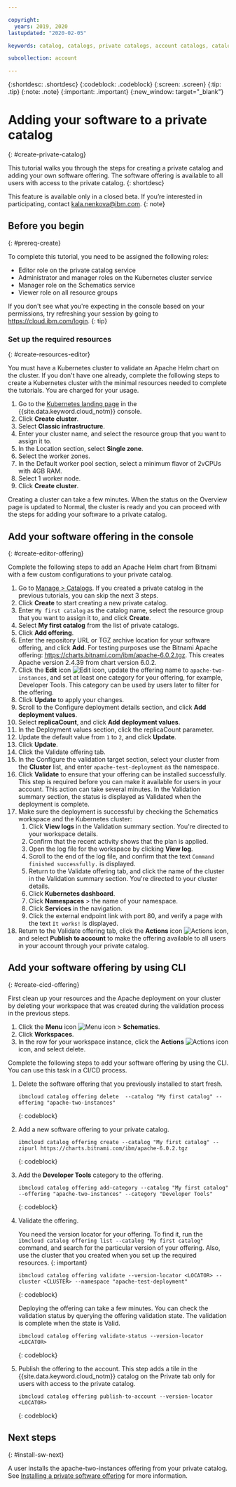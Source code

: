 ```yaml
---

copyright:
  years: 2019, 2020
lastupdated: "2020-02-05"

keywords: catalog, catalogs, private catalogs, account catalogs, catalog visibility, offering visibility, import software

subcollection: account

---
```


{:shortdesc: .shortdesc}
{:codeblock: .codeblock}
{:screen: .screen}
{:tip: .tip}
{:note: .note}
{:important: .important}
{:new_window: target="_blank"}

# Adding your software to a private catalog
{: #create-private-catalog}

This tutorial walks you through the steps for creating a private catalog and adding your own software offering. The software offering is available to all users with access to the private catalog.
{: shortdesc} 

This feature is available only in a closed beta. If you’re interested in participating, contact kala.nenkova@ibm.com.
{: note}

## Before you begin
{: #prereq-create}

To complete this tutorial, you need to be assigned the following roles:

* Editor role on the private catalog service
* Administrator and manager roles on the Kubernetes cluster service
* Manager role on the Schematics service
* Viewer role on all resource groups

If you don't see what you're expecting in the console based on your permissions, try refreshing your session by going to https://cloud.ibm.com/login.
{: tip}

### Set up the required resources 
{: #create-resources-editor}

You must have a Kubernetes cluster to validate an Apache Helm chart on the cluster. If you don't have one already, complete the following steps to create a Kubernetes cluster with the minimal resources needed to complete the tutorials. You are charged for your usage. 

1. Go to the [Kubernetes landing page](https://cloud.ibm.com/kubernetes/landing) in the {{site.data.keyword.cloud_notm}} console.
1. Click **Create cluster**.
1. Select **Classic infrastructure**.
1. Enter your cluster name, and select the resource group that you want to assign it to.
1. In the Location section, select **Single zone**.
1. Select the worker zones.
1. In the Default worker pool section, select a minimum flavor of 2vCPUs with 4GB RAM.
1. Select 1 worker node.
1. Click **Create cluster**.  

Creating a cluster can take a few minutes. When the status on the Overview page is updated to Normal, the cluster is ready and you can proceed with the steps for adding your software to a private catalog.

## Add your software offering in the console
{: #create-editor-offering}

Complete the following steps to add an Apache Helm chart from Bitnami with a few custom configurations to your private catalog. 

1. Go to [Manage > Catalogs](https://cloud.ibm.com/content-mgmt/catalogs). If you created a private catalog in the previous tutorials, you can skip the next 3 steps.
1. Click **Create** to start creating a new private catalog.
1. Enter `My first catalog` as the catalog name, select the resource group that you want to assign it to, and click **Create**.
1. Select **My first catalog** from the list of private catalogs.
1. Click **Add offering**.  
1. Enter the repository URL or TGZ archive location for your software offering, and click **Add**. For testing purposes use the Bitnami Apache offering: https://charts.bitnami.com/ibm/apache-6.0.2.tgz. This creates Apache version 2.4.39 from chart version 6.0.2.
1. Click the **Edit** icon ![Edit icon](../icons/edit-tagging.svg), update the offering name to `apache-two-instances`, and set at least one category for your offering, for example, Developer Tools. This category can be used by users later to filter for the offering.
2. Click **Update** to apply your changes. 
1. Scroll to the Configure deployment details section, and click **Add deployment values**.
1. Select **replicaCount**, and click **Add deployment values**.
1. In the Deployment values section, click the replicaCount parameter.
1. Update the default value from `1` to `2`, and click **Update**.
1. Click **Update**.
1. Click the Validate offering tab.
1. In the Configure the validation target section, select your cluster from the **Cluster** list, and enter `apache-test-deployment` as the namespace.
1. Click **Validate** to ensure that your offering can be installed successfully. This step is required before you can make it available for users in your account. This action can take several minutes. In the Validation summary section, the status is displayed as Validated when the deployment is complete. 
2. Make sure the deployment is successful by checking the Schematics workspace and the Kubernetes cluster:
    1. Click **View logs** in the Validation summary section. You're directed to your workspace details.
    2. Confirm that the recent activity shows that the plan is applied.
    3. Open the log file for the workspace by clicking **View log**.
    4. Scroll to the end of the log file, and confirm that the text `Command finished successfully.` is displayed.
    5. Return to the Validate offering tab, and click the name of the cluster in the Validation summary section. You're directed to your cluster details.
    1. Click **Kubernetes dashboard**. 
    1. Click **Namespaces** > the name of your namespace. 
    1. Click **Services** in the navigation. 
    1. Click the external endpoint link with port 80, and verify a page with the text `It works!` is displayed. 
1. Return to the Validate offering tab, click the **Actions** icon ![Actions icon](../icons/actions-icon-vertical.svg), and select **Publish to account** to make the offering available to all users in your account through your private catalog.

## Add your software offering by using CLI
{: #create-cicd-offering}

First clean up your resources and the Apache deployment on your cluster by deleting your workspace that was created during the validation process in the previous steps.

1. Click the **Menu** icon ![Menu icon](../icons/icon_hamburger.svg) > **Schematics**.
2. Click **Workspaces**.
3. In the row for your workspace instance, click the **Actions** ![Actions icon](../icons/actions-icon-vertical.svg) icon, and select delete.

Complete the following steps to add your software offering by using the CLI. You can use this task in a CI/CD process.

1. Delete the software offering that you previously installed to start fresh.
    ```
    ibmcloud catalog offering delete  --catalog "My first catalog" --offering "apache-two-instances"
    ```
    {: codeblock}
    
1. Add a new software offering to your private catalog.  
    ```
    ibmcloud catalog offering create --catalog "My first catalog" --zipurl https://charts.bitnami.com/ibm/apache-6.0.2.tgz
    ```
    {: codeblock}
    
1. Add the **Developer Tools** category to the offering.  
    ```
    ibmcloud catalog offering add-category --catalog "My first catalog" --offering "apache-two-instances" --category "Developer Tools"
    ```
    {: codeblock}
    
1. Validate the offering.  
    
    You need the version locator for your offering. To find it, run the `ibmcloud catalog offering list --catalog "My first catalog"` command, and search for the particular version of your offering. Also, use the cluster that you created when you set up the required resources. 
    {: important}
    
    ```
    ibmcloud catalog offering validate --version-locator <LOCATOR> --cluster <CLUSTER> --namespace "apache-test-deployment"
    ```
    {: codeblock}
    
    Deploying the offering can take a few minutes. You can check the validation status by querying the offering validation state. The validation is complete when the state is Valid. 
    ```
    ibmcloud catalog offering validate-status --version-locator <LOCATOR>
    ```
    {: codeblock}
    
1. Publish the offering to the account. This step adds a tile in the {{site.data.keyword.cloud_notm}} catalog on the Private tab only for users with access to the private catalog.
    ```
    ibmcloud catalog offering publish-to-account --version-locator <LOCATOR>
    ```
    {: codeblock}
    
## Next steps
{: #install-sw-next}

A user installs the apache-two-instances offering from your private catalog. See [Installing a private software offering](/docs/account?topic=account-install-sw) for more information.
